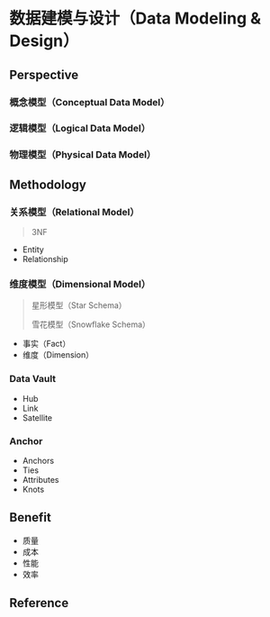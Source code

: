 # 数据建模与设计（Data Modeling & Design）

## Perspective

### 概念模型（Conceptual Data Model）

### 逻辑模型（Logical Data Model）

### 物理模型（Physical Data Model）

## Methodology

### 关系模型（Relational Model）

> 3NF

- Entity
- Relationship

### 维度模型（Dimensional Model）

> 星形模型（Star Schema）
>
> 雪花模型（Snowflake Schema）

- 事实（Fact）
- 维度（Dimension）

### Data Vault 

- Hub
- Link
- Satellite

### Anchor

- Anchors
- Ties
- Attributes
- Knots

## Benefit

- 质量
- 成本
- 性能
- 效率

## Reference